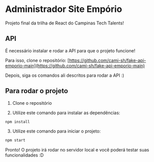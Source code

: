# Administrador Site Empório

Projeto final da trilha de React do Campinas Tech Talents!

## API 

É necessário instalar e rodar a API para que o projeto funcione!

Para isso, clone o repositório: [https://github.com/cami-sh/fake-api-emporio-main](https://github.com/cami-sh/fake-api-emporio-main)

Depois, siga os comandos ali descritos para rodar a API :)

## Para rodar o projeto

1. Clone o repositório

2. Utilize este comando para instalar as dependências:

```bash
npm install
```

3. Utilize este comando para iniciar o projeto:

```bash
npm start
```

Pronto! O projeto irá rodar no servidor local e você poderá testar suas funcionalidades :D